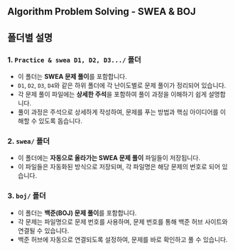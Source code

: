 ## Algorithm Problem Solving - SWEA & BOJ



## 폴더별 설명

### 1. `Practice & swea D1, D2, D3.../` 폴더

- 이 폴더는 **SWEA 문제 풀이**를 포함합니다.
- `D1`, `D2`, `D3`, `D4`와 같은 하위 폴더에 각 난이도별로 문제 풀이가 정리되어 있습니다.
- 각 문제 풀이 파일에는 **상세한 주석**을 포함하여 풀이 과정을 이해하기 쉽게 설명합니다.
- 풀이 과정은 주석으로 상세하게 작성하여, 문제를 푸는 방법과 핵심 아이디어를 이해할 수 있도록 돕습니다.

### 2. `swea/` 폴더

- 이 폴더에는 **자동으로 올라가는 SWEA 문제 풀이** 파일들이 저장됩니다.
- 이 파일들은 자동화된 방식으로 저장되며, 각 파일명은 해당 문제의 번호로 되어 있습니다.

### 3. `boj/` 폴더

- 이 폴더는 **백준(BOJ) 문제 풀이**를 포함합니다.
- 각 문제는 파일명으로 문제 번호를 사용하며, 문제 번호를 통해 백준 허브 사이트와 연결될 수 있습니다.
- 백준 허브에 자동으로 연결되도록 설정하여, 문제를 바로 확인하고 풀 수 있습니다.
